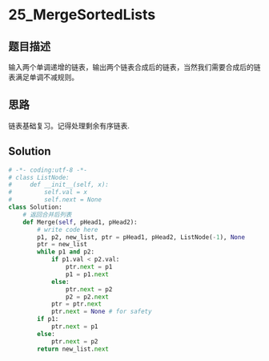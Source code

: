 # 25_MergeSortedLists

## 题目描述
输入两个单调递增的链表，输出两个链表合成后的链表，当然我们需要合成后的链表满足单调不减规则。

## 思路
链表基础复习。记得处理剩余有序链表.

## Solution
```python
# -*- coding:utf-8 -*-
# class ListNode:
#     def __init__(self, x):
#         self.val = x
#         self.next = None
class Solution:
    # 返回合并后列表
    def Merge(self, pHead1, pHead2):
        # write code here
        p1, p2, new_list, ptr = pHead1, pHead2, ListNode(-1), None
        ptr = new_list
        while p1 and p2:
            if p1.val < p2.val:
                ptr.next = p1
                p1 = p1.next
            else:
                ptr.next = p2
                p2 = p2.next
            ptr = ptr.next
            ptr.next = None # for safety
        if p1:
            ptr.next = p1
        else:
            ptr.next = p2
        return new_list.next
```